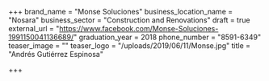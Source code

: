+++
brand_name = "Monse Soluciones"
business_location_name = "Nosara"
business_sector = "Construction and Renovations"
draft = true
external_url = "https://www.facebook.com/Monse-Soluciones-1991150041136689/"
graduation_year = 2018
phone_number = "8591-6349"
teaser_image = ""
teaser_logo = "/uploads/2019/06/11/Monse.jpg"
title = "Andrés Gutiérrez Espinosa"

+++
